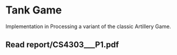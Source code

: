 # Tank Game
Implementation in Processing a variant of the classic Artillery Game.

## Read report/CS4303___P1.pdf
